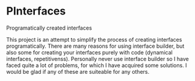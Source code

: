 PInterfaces
===========

Programatically created interfaces

This project is an attempt to simplify the process of creating interfaces programatically. 
There are many reasons for using interface builder, but also some for creating your 
interfaces purely with code (dynamical interfaces, repetitivenss). Personally never use 
interface builder so I have faced quite a lot of problems, for which I have acquired 
some solutions. I would be glad if any of these are suiteable for any others.
